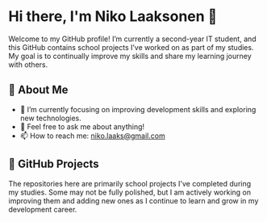# Hi there, I'm Niko Laaksonen 👋

Welcome to my GitHub profile! I’m currently a second-year IT student, and this GitHub contains school projects I’ve worked on as part of my studies. My goal is to continually improve my skills and share my learning journey with others.

## 🚀 About Me

- 🌱 I’m currently focusing on improving development skills and exploring new technologies.
- 💬 Feel free to ask me about anything!
- 📫 How to reach me: [niko.laaks@gmail.com](mailto:niko.laaks@gmail.com)

## 📂 GitHub Projects

The repositories here are primarily school projects I've completed during my studies. Some may not be fully polished, but I am actively working on improving them and adding new ones as I continue to learn and grow in my development career.
